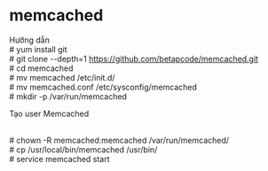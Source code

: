 # memcached
Hưỡng dẫn 
<br># yum install git
<br># git clone --depth=1 https://github.com/betapcode/memcached.git
<br># cd memcached
<br># mv memcached /etc/init.d/
<br># mv memcached.conf /etc/sysconfig/memcached
<br># mkdir -p /var/run/memcached
<br><p>Tạo user Memcached</p>
<br># chown -R memcached:memcached /var/run/memcached/
<br># cp /usr/local/bin/memcached /usr/bin/
<br># service memcached start

